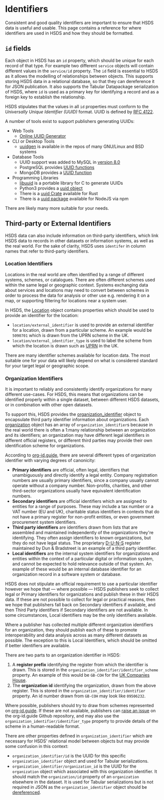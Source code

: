 Identifiers
===========

Consistent and good quality identifiers are important to ensure that HSDS data is useful and usable. This page contains a reference for where identifiers are used in HSDS and how they should be formatted.

## `id` fields

Each object in HSDS has an `id` property, which should be unique for each record of that type. For example two different `service` objects will contain different values in the `service/id` property. The `id` field is essential to HSDS as it allows the modelling of relationships between objects. This supports storing HSDS data in a relational database, so that they can dereference it for JSON publication. It also supports the Tabular Datapackage serialization of HSDS, where `id` is used as a primary key for identifying a record and as a foreign key to establish the relationship.

HSDS stipulates that the values in all `id` properties must conform to the *Universally Unique Identifier (UUID)* format. UUID is defined by [RFC 4122](https://datatracker.ietf.org/doc/html/rfc4122).

A number of tools exist to support publishers generating UUIDs:

* Web Tools
  * [Online UUID Generator](https://www.uuidgenerator.net/)
* CLI or Desktop Tools
  * [uuidgen](https://www.man7.org/linux/man-pages/man1/uuidgen.1.html) is available in the repos of many GNU/Linux and BSD systems
* Database Tools
  * UUID support was added to MySQL in [version 8.0](https://dev.mysql.com/blog-archive/mysql-8-0-uuid-support/) 
  * PostgreSQL provides [UUID functions](https://www.postgresql.org/docs/current/functions-uuid.html) 
  * MongoDB provides a [UUID function](https://www.mongodb.com/docs/manual/reference/method/UUID/) 
* Programming Libraries
  * [libuuid](https://sourceforge.net/projects/libuuid/files/) is a portable library for C to generate UUIDs 
  * Python3 provides a [uuid object](https://docs.python.org/3/library/uuid.html) 
  * There is a [uuid Crate](https://docs.rs/uuid/latest/uuid/#) available for Rust 
  * There is a [uuid package](https://www.npmjs.com/package/uuid) available for NodeJS via npm 

There are likely many more suitable for your needs.

## Third-party or External Identifiers
HSDS data can also include information on third-party identifiers, which link HSDS data to records in other datasets or information systems, as well as the real world. For the sake of clarity, HSDS uses `identifer` in column names that refer to third-party identifiers.

### Location Identifiers

Locations in the real world are often identified by a range of different systems, schemes, or catalogues. There are often different schemes used within the same legal or geographic context. Systems exchanging data about services and locations may need to convert between schemes in order to process the data for analysis or other use e.g. rendering it on a map, or supporting filtering for locations near a system user.

In HSDS, the [Location](schema_reference.md#location) object contains properties which should be used to provide an identifier for the location:

* `location/external_identifier` is used to provide an external identifier for a location, drawn from a particular scheme. An example would be `5090701` which is drawn from the UPRN scheme in the UK.
* `location/external_identifier_type` is used to label the scheme from which the location is drawn such as [UPRN](https://www.gov.uk/government/publications/open-standards-for-government/identifying-property-and-street-information) in the UK.

There are many identifier schemes available for location data. The most suitable one for your data will likely depend on what is considered standard for your target legal or geographic scope.

### Organization Identifiers

It is important to reliably and consistently identify organizations for many different use-cases. For HSDS, this means that organizations can be identified properly within a single dataset, between different HSDS datasets, or in combination with other open datasets.

To support this, HSDS provides the [organization_identifier](schema_reference.md#organization_identifier) object to encapsulate third party identifier information about organizations. Each [organization](schema_reference.md#organization) object has an array of `organization_identifier`s because in the real world there is often a 1:many relationship between an organization and its identifiers; an organization may have different legal identifiers in different official registers, or different third parties may provide their own identification scheme for organizations.

According to [org-id.guide](http://docs.org-id.guide/en/latest/terminology/), there are several different types of organization identifier with varying degrees of canonicity:

* **Primary identifiers** are official, often legal, identifiers that unambiguously and directly identify a legal entity. Company registration numbers are usually primary identifiers, since a company usually cannot operate without a company number. Non-profits, charities, and other third-sector organizations usually have equivalent identification numbers.
* **Secondary identifiers** are official identifiers which are assigned to entities for a range of purposes. These may include a tax number or a VAT number (EU and UK), charitable status identifiers in contexts that do not have a primary register for non-profit entities, or even government procurement system identifiers.
* **Third party identifiers** are identifiers drawn from lists that are assembled and maintained independently of the organizations they're identifying. They often assign identifiers to known organizations, but they do not have legal status. The proprietary [D-U-N-S](https://en.wikipedia.org/wiki/Data_Universal_Numbering_System) register maintained by Dun & Bradstreet is an example of a third party identifier.
* **Local identifiers** are the internal system identifiers for organizations and entities within the context of a particular digital or information system, and cannot be expected to hold relevance outside of that system. An example of these would be an internal database identifier for an organization record in a software system or database.

HSDS does not stipulate an official requirement to use a particular identifier however we hope that &mdash; where possible &mdash; HSDS publishers seek to collect legal or Primary identifiers for organizations and publish these in their HSDS data. If these are not possible to collect for legal or practical reasons, then we hope that publishers fall back on Secondary identifiers if available, and then Third Party identifiers if Secondary identifiers are not available. In some circumstances, Local identifiers may be the only identifiers available.

Where a publisher has collected multiple different organization identifiers for an organization, they should publish each of these to promote interoperability and data analysis across as many different datasets as possible. The exception to this is Local Identifiers, which should be omitted if better identifiers are available.

There are two parts to an organization identifier in HSDS:

1. A **register prefix** identifying the register from which the identifier is drawn. This is stored in the `organization_identifier/identifier_scheme` property. An example of this would be `GB-COH` for the [UK Companies House](http://org-id.guide/list/GB-COH).
2. The **organization id** identifying the organization, drawn from the above register. This is stored in the `organization_identifier/identifier` property. An id number drawn from `GB-COH` may look like `09506232`.

Where possible, publishers should try to draw from schemes represented on [org-id.guide](https://org-id.guide). If these are not available, publishers can [raise an issue](https://github.com/org-id/register/issues) on the org-id.guide Github repository, and may also use the `organization_identifier/identifier_type` property to provide details of the scheme in a human-readable format.

There are other properties defined in `organization_identifier` which are necessary for HSDS' relational model between objects but may provide some confusion in this context:

* `organization_identifier/id` is the UUID for this specific `organization_identifier` object and used for Tabular serializations.
* `organization_identifier/organization_id` is the UUID for the `organization` object which associated with this organization identifier. It should match the `organization/id` property of an `organization` elsewhere in the dataset. It is used for Tabular serializations but is not required in JSON as the `organization_identifier` object should be [dereferenced](serialization.md#dereferencing).
